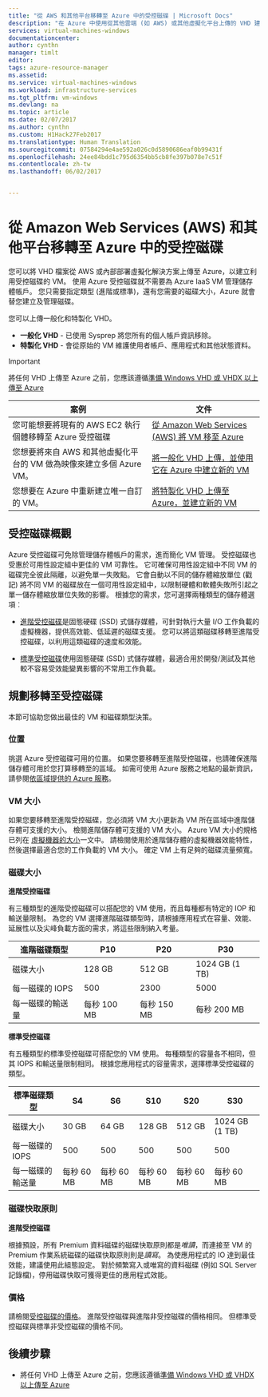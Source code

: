 ```yaml
---
title: "從 AWS 和其他平台移轉至 Azure 中的受控磁碟 | Microsoft Docs"
description: "在 Azure 中使用從其他雲端 (如 AWS) 或其他虛擬化平台上傳的 VHD 建立 VM，並充分利用 Azure 受控磁碟。"
services: virtual-machines-windows
documentationcenter: 
author: cynthn
manager: timlt
editor: 
tags: azure-resource-manager
ms.assetid: 
ms.service: virtual-machines-windows
ms.workload: infrastructure-services
ms.tgt_pltfrm: vm-windows
ms.devlang: na
ms.topic: article
ms.date: 02/07/2017
ms.author: cynthn
ms.custom: H1Hack27Feb2017
ms.translationtype: Human Translation
ms.sourcegitcommit: 07584294e4ae592a026c0d5890686eaf0b99431f
ms.openlocfilehash: 24ee84bdd1c795d6354bb5cb8fe397b078e7c51f
ms.contentlocale: zh-tw
ms.lasthandoff: 06/02/2017


---
```


# <a name="migrate-from-amazon-web-services-aws-and-other-platforms-to-managed-disks-in-azure"></a>從 Amazon Web Services (AWS) 和其他平台移轉至 Azure 中的受控磁碟

您可以將 VHD 檔案從 AWS 或內部部署虛擬化解決方案上傳至 Azure，以建立利用受控磁碟的 VM。 使用 Azure 受控磁碟就不需要為 Azure IaaS VM 管理儲存體帳戶。 您只需要指定類型 (進階或標準)，還有您需要的磁碟大小，Azure 就會替您建立及管理磁碟。 

您可以上傳一般化和特製化 VHD。 
- **一般化 VHD** - 已使用 Sysprep 將您所有的個人帳戶資訊移除。 
- **特製化 VHD** - 會從原始的 VM 維護使用者帳戶、應用程式和其他狀態資料。 

> [!IMPORTANT]
> 將任何 VHD 上傳至 Azure 之前，您應該遵循[準備 Windows VHD 或 VHDX 以上傳至 Azure](prepare-for-upload-vhd-image.md?toc=%2fazure%2fvirtual-machines%2fwindows%2ftoc.json)
>
>


| 案例                                                                                                                         | 文件                                                                                                                       |
|----------------------------------------------------------------------------------------------------------------------------------|-------------------------------------------------------------------------------------------------------------------------------------|
| 您可能想要將現有的 AWS EC2 執行個體移轉至 Azure 受控磁碟                                     | [從 Amazon Web Services (AWS) 將 VM 移至 Azure](aws-to-azure.md)                           |
| 您想要將來自 AWS 和其他虛擬化平台的 VM 做為映像來建立多個 Azure VM。 | [將一般化 VHD 上傳，並使用它在 Azure 中建立新的 VM](upload-generalized-managed.md) |
| 您想要在 Azure 中重新建立唯一自訂的 VM。                                                      | [將特製化 VHD 上傳至 Azure，並建立新的 VM](create-vm-specialized.md)         |


## <a name="overview-of-managed-disks"></a>受控磁碟概觀

Azure 受控磁碟可免除管理儲存體帳戶的需求，進而簡化 VM 管理。 受控磁碟也受惠於可用性設定組中更佳的 VM 可靠性。 它可確保可用性設定組中不同 VM 的磁碟完全彼此隔離，以避免單一失敗點。 它會自動以不同的儲存體縮放單位 (戳記) 將不同 VM 的磁碟放在一個可用性設定組中，以限制硬體和軟體失敗所引起之單一儲存體縮放單位失敗的影響。 根據您的需求，您可選擇兩種類型的儲存體選項︰ 
 
- [進階受控磁碟](../../storage/storage-premium-storage.md)是固態硬碟 (SSD) 式儲存媒體，可針對執行大量 I/O 工作負載的虛擬機器，提供高效能、低延遲的磁碟支援。 您可以將這類磁碟移轉至進階受控磁碟，以利用這類磁碟的速度和效能。  

- [標準受控磁碟](../../storage/storage-standard-storage.md)使用固態硬碟 (SSD) 式儲存媒體，最適合用於開發/測試及其他較不容易受效能變異影響的不常用工作負載。  

## <a name="plan-for-the-migration-to-managed-disks"></a>規劃移轉至受控磁碟

本節可協助您做出最佳的 VM 和磁碟類型決策。


### <a name="location"></a>位置

挑選 Azure 受控磁碟可用的位置。 如果您要移轉至進階受控磁碟，也請確保進階儲存體可用於您打算移轉至的區域。 如需可使用 Azure 服務之地點的最新資訊，請參閱[依區域提供的 Azure 服務](https://azure.microsoft.com/regions/#services)。

### <a name="vm-sizes"></a>VM 大小

如果您要移轉至進階受控磁碟，您必須將 VM 大小更新為 VM 所在區域中進階儲存體可支援的大小。 檢閱進階儲存體可支援的 VM 大小。 Azure VM 大小的規格已列在 [虛擬機器的大小](sizes.md)一文中。
請檢閱使用於進階儲存體的虛擬機器效能特性，然後選擇最適合您的工作負載的 VM 大小。 確定 VM 上有足夠的磁碟流量頻寬。

### <a name="disk-sizes"></a>磁碟大小

**進階受控磁碟**

有三種類型的進階受控磁碟可以搭配您的 VM 使用，而且每種都有特定的 IOP 和輸送量限制。 為您的 VM 選擇進階磁碟類型時，請根據應用程式在容量、效能、延展性以及尖峰負載方面的需求，將這些限制納入考量。

| 進階磁碟類型  | P10               | P20               | P30               |
|---------------------|-------------------|-------------------|-------------------|
| 磁碟大小           | 128 GB            | 512 GB            | 1024 GB (1 TB)    |
| 每一磁碟的 IOPS       | 500               | 2300              | 5000              |
| 每一磁碟的輸送量 | 每秒 100 MB | 每秒 150 MB | 每秒 200 MB |

**標準受控磁碟**

有五種類型的標準受控磁碟可搭配您的 VM 使用。 每種類型的容量各不相同，但其 IOPS 和輸送量限制相同。 根據您應用程式的容量需求，選擇標準受控磁碟的類型。

| 標準磁碟類型  | S4               | S6               | S10              | S20              | S30              |
|---------------------|------------------|------------------|------------------|------------------|------------------|
| 磁碟大小           | 30 GB            | 64 GB            | 128 GB           | 512 GB           | 1024 GB (1 TB)   |
| 每一磁碟的 IOPS       | 500              | 500              | 500              | 500              | 500              |
| 每一磁碟的輸送量 | 每秒 60 MB | 每秒 60 MB | 每秒 60 MB | 每秒 60 MB | 每秒 60 MB |

### <a name="disk-caching-policy"></a>磁碟快取原則 

**進階受控磁碟**

根據預設，所有 Premium 資料磁碟的磁碟快取原則都是*唯讀*，而連接至 VM 的 Premium 作業系統磁碟的磁碟快取原則則是*讀寫*。 為使應用程式的 IO 達到最佳效能，建議使用此組態設定。 對於頻繁寫入或唯寫的資料磁碟 (例如 SQL Server 記錄檔)，停用磁碟快取可獲得更佳的應用程式效能。

### <a name="pricing"></a>價格

請檢閱[受控磁碟的價格](https://azure.microsoft.com/en-us/pricing/details/managed-disks/)。 進階受控磁碟與進階非受控磁碟的價格相同。 但標準受控磁碟與標準非受控磁碟的價格不同。


## <a name="next-steps"></a>後續步驟

- 將任何 VHD 上傳至 Azure 之前，您應該遵循[準備 Windows VHD 或 VHDX 以上傳至 Azure](prepare-for-upload-vhd-image.md?toc=%2fazure%2fvirtual-machines%2fwindows%2ftoc.json)

